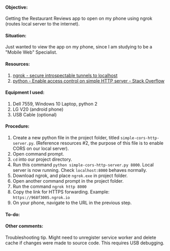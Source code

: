 #### Objective: 
Getting the Restaurant Reviews app to open on my phone using ngrok (routes local server to the internet).

#### Situation:
Just wanted to view the app on my phone, since I am studying to be a "Mobile Web" Specialist.

#### Resources:
1. [ngrok - secure introspectable tunnels to localhost](https://ngrok.com/product)
2. [python - Enable access control on simple HTTP server - Stack Overflow](https://stackoverflow.com/a/21957017)

#### Equipment I used:
1. Dell 7559, Windows 10 Laptop, python 2
2. LG V20 (android phone)
3. USB Cable (optional)

#### Procedure:
1. Create a new python file in the project folder, titled `simple-cors-http-server.py`. (Reference resources #2, the purpose of this file is to enable CORS on our local server). 
2. Open command prompt.
3. `cd` into our project directory.
4. Run this command `python simple-cors-http-server.py 8000`. Local server is now running. Check `localhost:8000` behaves normally.
5. Download ngrok, and place `ngrok.exe` in project folder.
6. Open another command prompt in the project folder.
7. Run the command `ngrok http 8000`
8. Copy the link for HTTPS forwarding. Example: `https://968f3005.ngrok.io`
9. On your phone, navigate to the URL in the previous step.

#### To-do:

#### Other comments:
Troubleshooting tip. Might need to unregister service worker and delete cache if changes were made to source code. This requires USB debugging.

